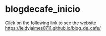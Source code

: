 # blogdecafe_inicio
Click on the following link to see the website https://leidyjaimes0711.github.io/blog_de_cafe/ 
